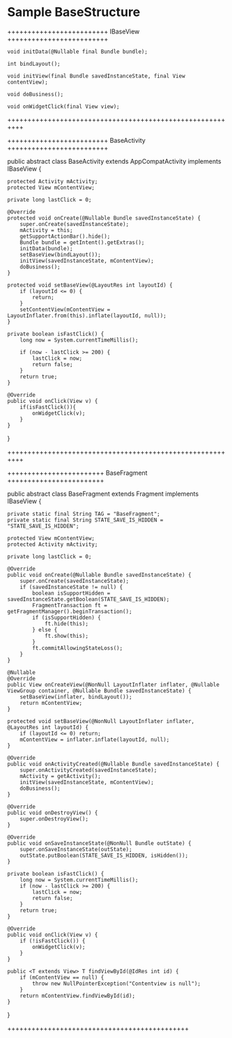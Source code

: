 # Sample BaseStructure

+++++++++++++++++++++++++ 
IBaseView
+++++++++++++++++++++++++ 

    void initData(@Nullable final Bundle bundle);

    int bindLayout();

    void initView(final Bundle savedInstanceState, final View contentView);

    void doBusiness();

    void onWidgetClick(final View view);
    
++++++++++++++++++++++++++++++++++++++++++++++++++++++++++



+++++++++++++++++++++++++
BaseActivity
+++++++++++++++++++++++++

public abstract class BaseActivity extends AppCompatActivity implements IBaseView {

    protected Activity mActivity;
    protected View mContentView;

    private long lastClick = 0;

    @Override
    protected void onCreate(@Nullable Bundle savedInstanceState) {
        super.onCreate(savedInstanceState);
        mActivity = this;
        getSupportActionBar().hide();
        Bundle bundle = getIntent().getExtras();
        initData(bundle);
        setBaseView(bindLayout());
        initView(savedInstanceState, mContentView);
        doBusiness();
    }

    protected void setBaseView(@LayoutRes int layoutId) {
        if (layoutId <= 0) {
            return;
        }
        setContentView(mContentView = LayoutInflater.from(this).inflate(layoutId, null));
    }

    private boolean isFastClick() {
        long now = System.currentTimeMillis();

        if (now - lastClick >= 200) {
            lastClick = now;
            return false;
        }
        return true;
    }

    @Override
    public void onClick(View v) {
        if(isFastClick()){
            onWidgetClick(v);
        }
    }
}

++++++++++++++++++++++++++++++++++++++++++++++++++++++++++



++++++++++++++++++++++++
BaseFragment
++++++++++++++++++++++++

public abstract class BaseFragment extends Fragment implements IBaseView {

    private static final String TAG = "BaseFragment";
    private static final String STATE_SAVE_IS_HIDDEN = "STATE_SAVE_IS_HIDDEN";

    protected View mContentView;
    protected Activity mActivity;

    private long lastClick = 0;

    @Override
    public void onCreate(@Nullable Bundle savedInstanceState) {
        super.onCreate(savedInstanceState);
        if (savedInstanceState != null) {
            boolean isSupportHidden = savedInstanceState.getBoolean(STATE_SAVE_IS_HIDDEN);
            FragmentTransaction ft = getFragmentManager().beginTransaction();
            if (isSupportHidden) {
                ft.hide(this);
            } else {
                ft.show(this);
            }
            ft.commitAllowingStateLoss();
        }
    }

    @Nullable
    @Override
    public View onCreateView(@NonNull LayoutInflater inflater, @Nullable ViewGroup container, @Nullable Bundle savedInstanceState) {
        setBaseView(inflater, bindLayout());
        return mContentView;
    }

    protected void setBaseView(@NonNull LayoutInflater inflater, @LayoutRes int layoutId) {
        if (layoutId <= 0) return;
        mContentView = inflater.inflate(layoutId, null);
    }

    @Override
    public void onActivityCreated(@Nullable Bundle savedInstanceState) {
        super.onActivityCreated(savedInstanceState);
        mActivity = getActivity();
        initView(savedInstanceState, mContentView);
        doBusiness();
    }

    @Override
    public void onDestroyView() {
        super.onDestroyView();
    }

    @Override
    public void onSaveInstanceState(@NonNull Bundle outState) {
        super.onSaveInstanceState(outState);
        outState.putBoolean(STATE_SAVE_IS_HIDDEN, isHidden());
    }

    private boolean isFastClick() {
        long now = System.currentTimeMillis();
        if (now - lastClick >= 200) {
            lastClick = now;
            return false;
        }
        return true;
    }

    @Override
    public void onClick(View v) {
        if (!isFastClick()) {
            onWidgetClick(v);
        }
    }

    public <T extends View> T findViewById(@IdRes int id) {
        if (mContentView == null) {
            throw new NullPointerException("Contentview is null");
        }
        return mContentView.findViewById(id);
    }
}

+++++++++++++++++++++++++++++++++++++++++++++
